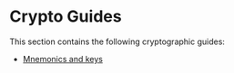 # Crypto Guides

This section contains the following cryptographic guides:

- [Mnemonics and keys](./crypto/mnemonics_and_keys.md)